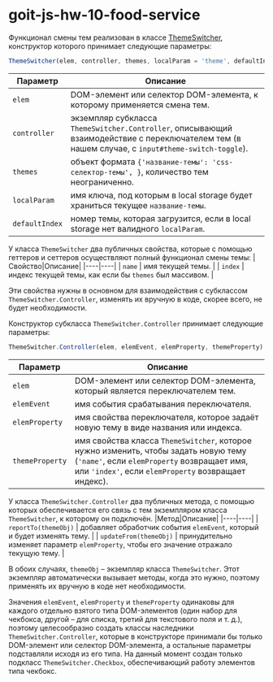 # goit-js-hw-10-food-service
Функционал смены тем реализован в классе [ThemeSwitcher](./src/js/themeswitcher.js), конструктор которого принимает следующие параметры:
``` js
ThemeSwitcher(elem, controller, themes, localParam = 'theme', defaultIndex = 0)
```
|Параметр|Описание|
|----|----|
| `elem` | DOM-элемент или селектор DOM-элемента, к которому применяется смена тем. |
| `controller` | экземпляр субкласса `ThemeSwitcher.Controller`, описывающий взаимодействие с переключателем тем (в нашем случае, с `input#theme-switch-toggle`). |
| `themes` | объект формата `{'название-темы': 'css-селектор-темы', }`, количество тем неограниченно. |
| `localParam` | имя ключа, под которым в local storage будет храниться текущее `название-темы`. |
| `defaultIndex` | номер темы, которая загрузится, если в local storage нет валидного `localParam`. |

У класса `ThemeSwitcher` два публичных свойства, которые с помощью геттеров и сеттеров осуществляют полный функционал смены темы:
|Свойство|Описание|
|----|----|
| `name` | имя текущей темы. |
| `index` | индекс текущей темы, как если бы `themes` был массивом. |

Эти свойства нужны в основном для взаимодействия с субклассом `ThemeSwitcher.Controller`, изменять их вручную в коде, скорее всего, не будет необходимости.

Конструктор субкласса `ThemeSwitcher.Controller` принимает следующие параметры:
``` js
ThemeSwitcher.Controller(elem, elemEvent, elemProperty, themeProperty)
```
|Параметр|Описание|
|----|----|
| `elem` | DOM-элемент или селектор DOM-элемента, который является переключателем тем. |
| `elemEvent` | имя события срабатывания переключателя. |
| `elemProperty` | имя свойства переключателя, которое задаёт новую тему в виде названия или индекса. |
| `themeProperty` | имя свойства класса `ThemeSwitcher`, которое нужно изменить, чтобы задать новую тему (`'name'`, если `elemProperty` возвращает имя, или `'index'`, если `elemProperty` возвращает индекс). |

У класса `ThemeSwitcher.Controller` два публичных метода, с помощью которых обеспечивается его связь с тем экземпляром класса `ThemeSwitcher`, к которому он подключён.
|Метод|Описание|
|----|----|
| `reportTo(themeObj)` | добавляет обработчик события `elemEvent`, который и будет изменять тему. |
| `updateFrom(themeObj)` | принудительно изменяет параметр `elemProperty`, чтобы его значение отражало текущую тему. |

В обоих случаях, `themeObj` – экземпляр класса `ThemeSwitcher`. Этот экземпляр автоматически вызывает методы, когда это нужно, поэтому применять их вручную в коде нет необходимости.

Значения `elemEvent`, `elemProperty` и `themeProperty` одинаковы для каждого отдельно взятого типа DOM-элементов (один набор для чекбокса, другой –  для списка, третий для текстового поля и т. д.), поэтому целесообразно создать классы наследники `ThemeSwitcher.Controller`, которые в конструкторе принимали бы только DOM-элемент или селектор DOM-элемента, а остальные параметры подставляли исходя из его типа. На данный момент создан только подкласс `ThemeSwitcher.Checkbox`, обеспечивающий работу элементов типа чекбокс.
